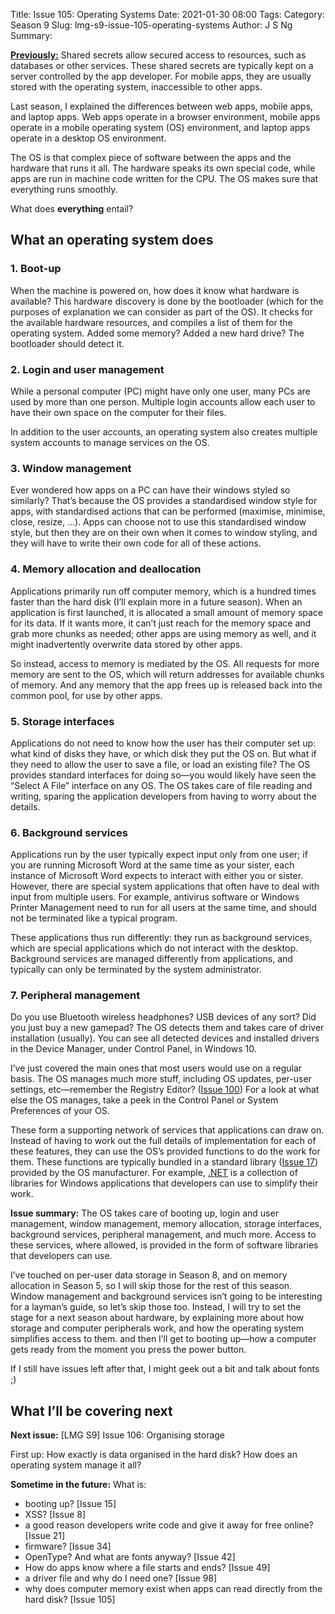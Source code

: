 Title: Issue 105: Operating Systems
Date: 2021-01-30 08:00
Tags: 
Category: Season 9
Slug: lmg-s9-issue-105-operating-systems
Author: J S Ng
Summary: 

[**Previously:**](https://buttondown.email/laymansguide/archive/) Shared secrets allow secured access to resources, such as databases or other services. These shared secrets are typically kept on a server controlled by the app developer. For mobile apps, they are usually stored with the operating system, inaccessible to other apps.

Last season, I explained the differences between web apps, mobile apps, and laptop apps. Web apps operate in a browser environment, mobile apps operate in a mobile operating system (OS) environment, and laptop apps operate in a desktop OS environment.

The OS is that complex piece of software between the apps and the hardware that runs it all. The hardware speaks its own special code, while apps are run in machine code written for the CPU. The OS makes sure that everything runs smoothly.

What does **everything** entail?

## What an operating system does

### 1. Boot-up

When the machine is powered on, how does it know what hardware is available? This hardware discovery is done by the bootloader (which for the purposes of explanation we can consider as part of the OS). It checks for the available hardware resources, and compiles a list of them for the operating system. Added some memory? Added a new hard drive? The bootloader should detect it.

### 2. Login and user management

While a personal computer (PC) might have only one user, many PCs are used by more than one person. Multiple login accounts allow each user to have their own space on the computer for their files.

In addition to the user accounts, an operating system also creates multiple system accounts to manage services on the OS.

### 3. Window management

Ever wondered how apps on a PC can have their windows styled so similarly? That’s because the OS provides a standardised window style for apps, with standardised actions that can be performed (maximise, minimise, close, resize, …). Apps can choose not to use this standardised window style, but then they are on their own when it comes to window styling, and they will have to write their own code for all of these actions.

### 4. Memory allocation and deallocation

Applications primarily run off computer memory, which is a hundred times faster than the hard disk (I’ll explain more in a future season). When an application is first launched, it is allocated a small amount of memory space for its data. If it wants more, it can’t just reach for the memory space and grab more chunks as needed; other apps are using memory as well, and it might inadvertently overwrite data stored by other apps.

So instead, access to memory is mediated by the OS. All requests for more memory are sent to the OS, which will return addresses for available chunks of memory. And any memory that the app frees up is released back into the common pool, for use by other apps.

### 5. Storage interfaces

Applications do not need to know how the user has their computer set up: what kind of disks they have, or which disk they put the OS on. But what if they need to allow the user to save a file, or load an existing file? The OS provides standard interfaces for doing so—you would likely have seen the “Select A File” interface on any OS. The OS takes care of file reading and writing, sparing the application developers from having to worry about the details.

### 6. Background services

Applications run by the user typically expect input only from one user; if you are running Microsoft Word at the same time as your sister, each instance of Microsoft Word expects to interact with either you or sister. However, there are special system applications that often have to deal with input from multiple users. For example, antivirus software or Windows Printer Management need to run for all users at the same time, and should not be terminated like a typical program.

These applications thus run differently: they run as background services, which are special applications which do not interact with the desktop. Background services are managed differently from applications, and typically can only be terminated by the system administrator.

### 7. Peripheral management

Do you use Bluetooth wireless headphones? USB devices of any sort? Did you just buy a new gamepad? The OS detects them and takes care of driver installation (usually). You can see all detected devices and installed drivers in the Device Manager, under Control Panel, in Windows 10.

I’ve just covered the main ones that most users would use on a regular basis. The OS manages much more stuff, including OS updates, per-user settings, etc—remember the Registry Editor? ([Issue 100]({filename}/season8/issue100/issue100.md)) For a look at what else the OS manages, take a peek in the Control Panel or System Preferences of your OS.

These form a supporting network of services that applications can draw on. Instead of having to work out the full details of implementation for each of these features, they can use the OS’s provided functions to do the work for them. These functions are typically bundled in a standard library ([Issue 17]({filename}/season2/issue017/issue017.md)) provided by the OS manufacturer. For example, [.NET](https://dotnet.microsoft.com/) is a collection of libraries for Windows applications that developers can use to simplify their work.

**Issue summary:** The OS takes care of booting up, login and user management, window management, memory allocation, storage interfaces, background services, peripheral management, and much more. Access to these services, where allowed, is provided in the form of software libraries that developers can use.

I’ve touched on per-user data storage in Season 8, and on memory allocation in Season 5, so I will skip those for the rest of this season. Window management and background services isn’t going to be interesting for a layman’s guide, so let’s skip those too. Instead, I will try to set the stage for a next season about hardware, by explaining more about how storage and computer peripherals work, and how the operating system simplifies access to them. and then I’ll get to booting up—how a computer gets ready from the moment you press the power button.

If I still have issues left after that, I might geek out a bit and talk about fonts ;)

## What I’ll be covering next

**Next issue:** [LMG S9] Issue 106: Organising storage

First up: How exactly is data organised in the hard disk? How does an operating system manage it all?

**Sometime in the future:** What is:

- booting up? [Issue 15]
- XSS? [Issue 8]
- a good reason developers write code and give it away for free online? [Issue 21]
- firmware? [Issue 34]
- OpenType? And what are fonts anyway? [Issue 42]
- How do apps know where a file starts and ends? [Issue 49]
- a driver file and why do I need one? [Issue 98]
- why does computer memory exist when apps can read directly from the hard disk? [Issue 105]
